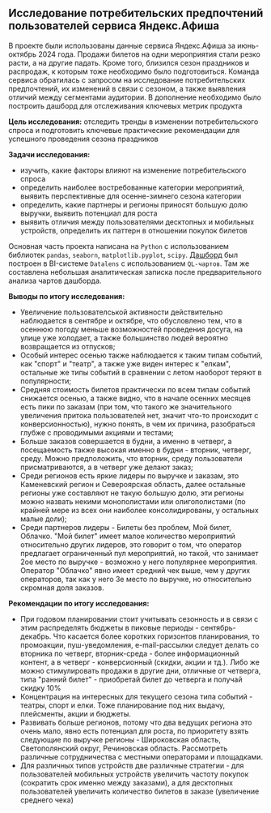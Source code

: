 ## Исследование потребительских предпочтений пользователей сервиса Яндекс.Афиша

В проекте были использованы данные сервиса Яндекс.Афиша за июнь-октябрь 2024 года. Продажи билетов на одни мероприятия стали резко расти, а на другие падать. Кроме того, близился сезон праздников и распродаж, к которым тоже необходимо было подготовиться. Команда сервиса обратилась с запросом на исследование потребительских предпочтений, их изменений в связи с сезоном, а также выявления отличий между сегментами аудитории. В дополнение необходимо было построить дашборд для отслеживания ключевых метрик продукта

**Цель исследования:** отследить тренды в изменении потребительского спроса и подготовить ключевые практические рекомендации для успешного проведения сезона праздников

**Задачи исследования:**
* изучить, какие факторы влияют на изменение потребительского спроса
* определить наиболее востребованные категории мероприятий, выявить перспективные для осенне-зимнего сезона категории
* определить, какие партнеры и регионы приносят большую долю выручки, выявить потенциал для роста
* выявить отличия между пользователями десктопных и мобильных устройств, определить их паттерн в отношении покупок билетов

Основная часть проекта написана на `Python` с использованием библиотек `pandas`, `seaborn`, `matplotlib.pyplot`, `scipy`.
[Дашборд](https://datalens.yandex/nchj8seq3zjo8) был построен в BI-системе `Datalens` с использованием `QL-чартов`. Там же составлена небольшая аналитическая записка после предварительного анализа чартов дашборда.

**Выводы по итогу исследования:**
* Увеличение пользователськой активности действительно наблюдается в сентябре и октябре, что обусловлено тем, что в осеннюю погоду меньше возможностей проведения досуга, на улице уже холодает, а также большинство людей вероятно возвращается из отпусков;
* Особый интерес осенью также наблюдается к таким типам событий, как "спорт" и "театр", а также уже виден интерес к "елкам", остальные же типы событий в сравнении с летом наоборот теряют в популярности;
* Средняя стоимость билетов практически по всем типам событий снижается осенью, а также видно, что в начале осенних месяцев есть пики по заказам (при том, что такого же значительного увеличения притока пользователей нет, значит что-то происходит с конверсионностью), нужно понять, в чем их причина, разобраться глубже с проводимыми акциями и тестами;
* Больше заказов совершается в будни, а именно в четверг, а посещаемость также высокая именно в будни - вторник, четверг, среду. Можно предположить, что вторник, среду пользователи присматриваются, а в четверг уже делают заказ;
* Среди регионов есть яркие лидеры по выручке и заказам, это Каменевский регион и Североярская область, далее остальные регионы уже составляют не такую большую долю, эти регионы можно назвать некими монополистами или олигополистами (по крайней мере из всех они наиболее консолидированы, у остальных малые доли);
* Среди партнеров лидеры - Билеты без проблем, Мой билет, Облачко. "Мой билет" имеет малое количество мероприятий относительно других лидеров, это говорит о том, что оператор предлагает ограниченный пул мероприятий, но такой, что занимает 2ое место по выручке - возможно у него популярнее мероприятия. Оператор "Облачко" явно имеет средний чек выше, чем у других операторов, так как у него 3е место по выручке, но относительно скромная доля заказов.

**Рекомендации по итогу исследования:**
* При годовом планировании стоит учитывать сезонность и в связи с этим распределять бюджеты в пиковые периоды - сентябрь-декабрь. Что касается более коротких горизонтов планирования, то промоакции, пуш-уведомления, e-mail-рассылки следует делать со вторника по четверг, вторник-среда - более информационный контент, а в четверг - конверсионный (скидки, акции и тд.). Либо же можно стимулировать продажи в другие дни, отличные от четверга, типа "ранний билет" - приобретай билет до четверга и получай скидку 10%
* Концентрация на интересных для текущего сезона типа событий - театры, спорт и елки. Тоже планирование под них выдачу, плейсменты, акции и бюджеты.
* Развивать больше регионов, потому что два ведущих региона это очень мало, явно есть потенциал для роста, по приоритету взять следующие по выручке регионы - Широковская область, Светополянский округ, Речиновская область. Рассмотреть различные сотрудничества с местными операторами и площадками.
* Для различных типов устройств две различные стратегии - для пользователей мобильных устройств увеличить частоту покупок (сократить срок именно между заказами), а для десктопных пользователей увеличить количество билетов в заказе (увеличение среднего чека)

